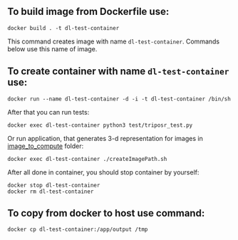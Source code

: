 ## To build image from Dockerfile use:
```
docker build . -t dl-test-container
```
This command creates image with name `dl-test-container`. Commands below use this name of image.

## To create container with name `dl-test-container` use:
```
docker run --name dl-test-container -d -i -t dl-test-container /bin/sh
```
After that you can run tests:

```
docker exec dl-test-container python3 test/triposr_test.py
```

Or run application, that generates 3-d representation for images in [image_to_compute](./image_to_compute) folder:
```
docker exec dl-test-container ./createImagePath.sh
```

After all done in container, you should stop container by yourself:
```
docker stop dl-test-container
docker rm dl-test-container
```

## To copy from docker to host use command:
```
docker cp dl-test-container:/app/output /tmp
```